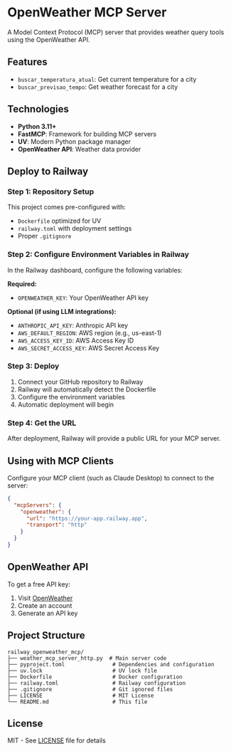 # OpenWeather MCP Server

A Model Context Protocol (MCP) server that provides weather query tools using the OpenWeather API.

## Features

- `buscar_temperatura_atual`: Get current temperature for a city
- `buscar_previsao_tempo`: Get weather forecast for a city

## Technologies

- **Python 3.11+**
- **FastMCP**: Framework for building MCP servers
- **UV**: Modern Python package manager
- **OpenWeather API**: Weather data provider

## Deploy to Railway

### Step 1: Repository Setup

This project comes pre-configured with:
- `Dockerfile` optimized for UV
- `railway.toml` with deployment settings
- Proper `.gitignore`

### Step 2: Configure Environment Variables in Railway

In the Railway dashboard, configure the following variables:

**Required:**
- `OPENWEATHER_KEY`: Your OpenWeather API key

**Optional (if using LLM integrations):**
- `ANTHROPIC_API_KEY`: Anthropic API key
- `AWS_DEFAULT_REGION`: AWS region (e.g., us-east-1)
- `AWS_ACCESS_KEY_ID`: AWS Access Key ID
- `AWS_SECRET_ACCESS_KEY`: AWS Secret Access Key

### Step 3: Deploy

1. Connect your GitHub repository to Railway
2. Railway will automatically detect the Dockerfile
3. Configure the environment variables
4. Automatic deployment will begin

### Step 4: Get the URL

After deployment, Railway will provide a public URL for your MCP server.

## Using with MCP Clients

Configure your MCP client (such as Claude Desktop) to connect to the server:

```json
{
  "mcpServers": {
    "openweather": {
      "url": "https://your-app.railway.app",
      "transport": "http"
    }
  }
}
```

## OpenWeather API

To get a free API key:
1. Visit [OpenWeather](https://openweathermap.org/api)
2. Create an account
3. Generate an API key

## Project Structure

```
railway_openweather_mcp/
├── weather_mcp_server_http.py  # Main server code
├── pyproject.toml               # Dependencies and configuration
├── uv.lock                      # UV lock file
├── Dockerfile                   # Docker configuration
├── railway.toml                 # Railway configuration
├── .gitignore                   # Git ignored files
├── LICENSE                      # MIT License
└── README.md                    # This file
```

## License

MIT - See [LICENSE](LICENSE) file for details
